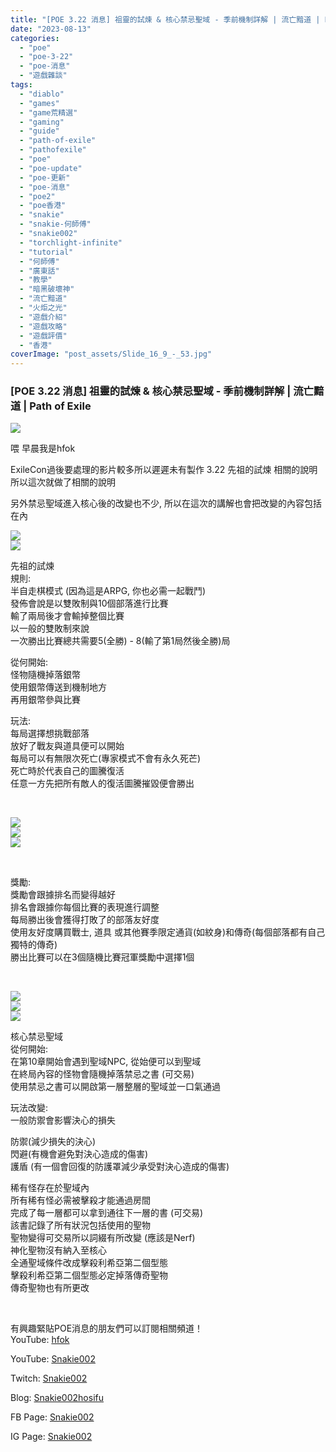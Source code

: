 ```yaml
---
title: "[POE 3.22 消息] 祖靈的試煉 & 核心禁忌聖域 - 季前機制詳解 | 流亡黯道 | Path of Exile"
date: "2023-08-13"
categories: 
  - "poe"
  - "poe-3-22"
  - "poe-消息"
  - "遊戲雜談"
tags: 
  - "diablo"
  - "games"
  - "game荒精選"
  - "gaming"
  - "guide"
  - "path-of-exile"
  - "pathofexile"
  - "poe"
  - "poe-update"
  - "poe-更新"
  - "poe-消息"
  - "poe2"
  - "poe香港"
  - "snakie"
  - "snakie-何師傅"
  - "snakie002"
  - "torchlight-infinite"
  - "tutorial"
  - "何師傅"
  - "廣東話"
  - "教學"
  - "暗黑破壞神"
  - "流亡黯道"
  - "火炬之光"
  - "遊戲介紹"
  - "遊戲攻略"
  - "遊戲評價"
  - "香港"
coverImage: "post_assets/Slide_16_9_-_53.jpg"
---
```


### \[POE 3.22 消息\] 祖靈的試煉 & 核心禁忌聖域 - 季前機制詳解 | 流亡黯道 | Path of Exile

  
![](post_assets/Slide_16_9_-_53-1024x576.jpg)  

  
喂 早晨我是hfok  

  
ExileCon過後要處理的影片較多所以遲遲未有製作 3.22 先祖的試煉 相關的說明  
所以這次就做了相關的說明  

  
另外禁忌聖域進入核心後的改變也不少, 所以在這次的講解也會把改變的內容包括在內  

  
![](post_assets/先祖的試煉-從何開始-1024x576.jpg)  
![](post_assets/先祖的試煉-玩法-1024x576.jpg)  

  
先祖的試煉  
規則:  
半自走棋模式 (因為這是ARPG, 你也必需一起戰鬥)  
發佈會說是以雙敗制與10個部落進行比賽  
輸了兩局後才會輸掉整個比賽  
以一般的雙敗制來說  
一次勝出比賽總共需要5(全勝) - 8(輸了第1局然後全勝)局  

  
從何開始:  
怪物隨機掉落銀幣  
使用銀幣傳送到機制地方  
再用銀幣參與比賽  

  
玩法:  
每局選擇想挑戰部落  
放好了戰友與道具便可以開始  
每局可以有無限次死亡(專家模式不會有永久死芒)  
死亡時於代表自己的圖騰復活  
任意一方先把所有敵人的復活圖騰摧毀便會勝出  

  
   

  
![](post_assets/先祖的試煉-規則-1024x576.jpg)  
![](post_assets/先祖的試煉-規則2-1024x576.jpg)  
![](post_assets/先祖的試煉-規則3-1024x576.jpg)  

  
   

  
獎勵:  
獎勵會跟據排名而變得越好  
排名會跟據你每個比賽的表現進行調整  
每局勝出後會獲得打敗了的部落友好度  
使用友好度購買戰士, 道具 或其他賽季限定通貨(如紋身)和傳奇(每個部落都有自己獨特的傳奇)  
勝出比賽可以在3個隨機比賽冠軍獎勵中選擇1個  

  
   

  
![](post_assets/核心禁忌聖域-玩法改變1-1024x576.jpg)  
![](post_assets/核心禁忌聖域-玩法改變2-1024x576.jpg)  
![](post_assets/核心禁忌聖域-從何開始-1024x576.jpg)  

  
核心禁忌聖域  
從何開始:  
在第10章開始會遇到聖域NPC, 從始便可以到聖域  
在終局內容的怪物會隨機掉落禁忌之書 (可交易)  
使用禁忌之書可以開啟第一層整層的聖域並一口氣通過  

  
玩法改變:  
一般防禦會影響決心的損失  

  
防禦(減少損失的決心)  
閃避(有機會避免對決心造成的傷害)  
護盾 (有一個會回復的防護罩減少承受對決心造成的傷害)  

  
稀有怪存在於聖域內  
所有稀有怪必需被擊殺才能通過房間  
完成了每一層都可以拿到通往下一層的書 (可交易)  
該書記錄了所有狀況包括使用的聖物  
聖物變得可交易所以詞綴有所改變 (應該是Nerf)  
神化聖物沒有納入至核心  
全通聖域條件改成擊殺利希亞第二個型態  
擊殺利希亞第二個型態必定掉落傳奇聖物  
傳奇聖物也有所更改  

  
   

  
有興趣緊貼POE消息的朋友們可以訂閱相關頻道！  
YouTube: [hfok](https://www.youtube.com/channel/UC2m4uqcEr8pIxkO6odaDHjw/)  

  
YouTube: [Snakie002](https://www.youtube.com/c/Snakie002/)  

  
Twitch: [Snakie002](https://www.twitch.tv/snakie002/)  

  
Blog: [Snakie002hosifu](https://snakie002hosifu.blog/)  

  
FB Page: [Snakie002](https://www.facebook.com/Snakie002/)  

  
IG Page: [Snakie002](https://www.instagram.com/snakie002/)
